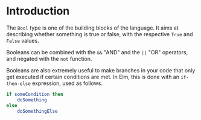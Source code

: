 # Introduction

The `Bool` type is one of the building blocks of the language.
It aims at describing whether something is true or false, with the respective `True` and `False` values.

Booleans can be combined with the `&&` "AND" and the `||` "OR" operators, and negated with the `not` function.

Booleans are also extremely useful to make branches in your code that only get executed if certain conditions are met.
In Elm, this is done with an `if-then-else` expression, used as follows.

```elm
if someCondition then
    doSomething
else
    doSomethingElse
```
